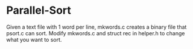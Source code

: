 # Parallel-Sort
Given a text file with 1 word per line, mkwords.c creates a binary file that psort.c can sort. Modify mkwords.c and struct rec in helper.h to change what you want to sort.
